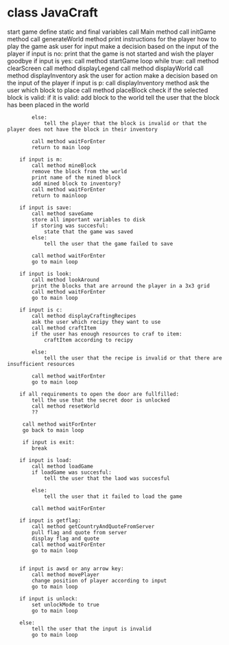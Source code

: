 # class JavaCraft

start game
define static and final variables
call Main method
call initGame method
call generateWorld method
print instructions for the player how to play the game
ask user for input
make a decision based on the input of the player
if input is no:
	print that the game is not started and wish the player goodbye
if input is yes:
	call method startGame
	loop while true:
		call method clearScreen
		call method displayLegend
		call method displayWorld
		call method displayInventory
		ask the user for action
		make a decision based on the input of the player
		if input is p:
			call displayInventory method
			ask the user which block to place
			call method placeBlock
			check if the selected block is valid:
			if it is valid:
				add block to the world
				tell the user that the block has been placed in the world
			
			else:
				tell the player that the block is invalid or that the player does not have the block in their inventory
				
			call method waitForEnter
			return to main loop
			
		if input is m:
			call method mineBlock
			remove the block from the world
			print name of the mined block
			add mined block to inventory?
			call method waitForEnter
			return to mainloop
			
		if input is save:
			call method saveGame
			store all important variables to disk
			if storing was succesful:
				state that the game was saved
			else:
				tell the user that the game failed to save
			
			call method waitForEnter
			go to main loop
			
		if input is look:
			call method lookAround
			print the blocks that are arround the player in a 3x3 grid
			call method waitForEnter
			go to main loop
		
		if input is c:
			call method displayCraftingRecipes
			ask the user which recipy they want to use
			call method craftItem
			if the user has enough resources to craf to item:
				craftItem according to recipy
			
			else:
				tell the user that the recipe is invalid or that there are insufficient resources
				
			call method waitForEnter
			go to main loop
			
		if all requirements to open the door are fullfilled:
			tell the use that the secret door is unlocked
			call method resetWorld
			??
			
		 call method waitForEnter
		 go back to main loop
		 
		 if input is exit:
			break
			
		if input is load:
			call method loadGame
			if loadGame was succesful:
				tell the user that the laod was succesful
			
			else:
				tell the user that it failed to load the game
				
			call method waitForEnter
			
		if input is getflag:
			call method getCountryAndQuoteFromServer
			pull flag and quote from server
			display flag and quote
			call method waitForEnter
			go to main loop
			
			
		if input is awsd or any arrow key:
			call method movePlayer
			change position of player according to input
			go to main loop
			
		if input is unlock:
			set unlockMode to true
			go to main loop
		
		else:
			tell the user that the input is invalid
			go to main loop
			
		